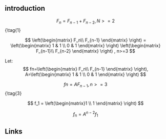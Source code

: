 ## introduction




$$
F_n = F_{n-1} + F_{n-2}, N>=2
$$ {\tag{1}



$$
\left(\begin{matrix} F_n\\ F_{n-1}  \end{matrix} \right) =  \left(\begin{matrix} 1 & 1 \\ 0 & 1 \end{matrix} \right)  \left(\begin{matrix} F_{n-1}\\ F_{n-2}  \end{matrix} \right) , n>=3
$$


Let:
$$
fn=\left(\begin{matrix} F_n\\ F_{n-1}  \end{matrix} \right), A=\left(\begin{matrix} 1 & 1 \\ 0 & 1 \end{matrix} \right)
$$

$$
fn=AF_{n-1}, n>=3
$$ {\tag{3}

$$
f_1 = \left(\begin{matrix}1 \\ 1  \end{matrix} \right)
$$



$$
f_n = A^{n-2}f_1
$$










## Links

